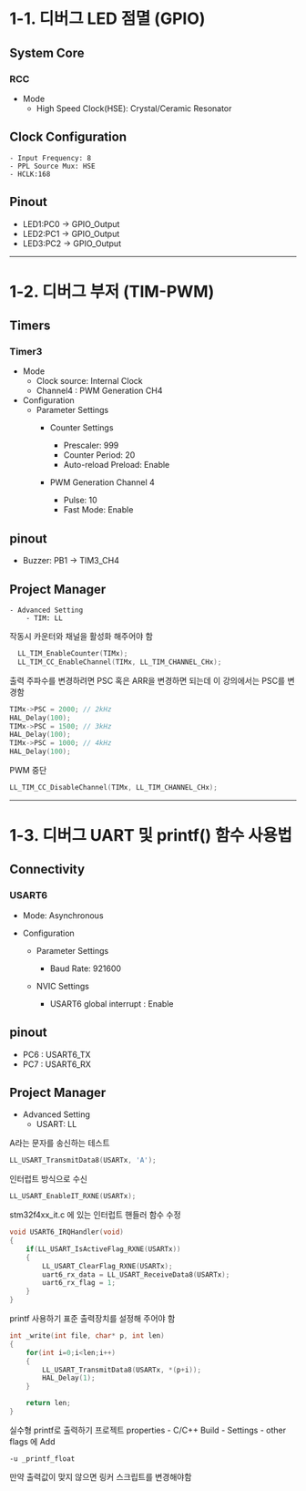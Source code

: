 # 1-1. 디버그 LED 점멸 (GPIO)

## System Core
### RCC
- Mode
    - High Speed Clock(HSE): Crystal/Ceramic Resonator

## Clock Configuration
    - Input Frequency: 8
    - PPL Source Mux: HSE
    - HCLK:168

## Pinout
- LED1:PC0 -> GPIO_Output
- LED2:PC1 -> GPIO_Output
- LED3:PC2 -> GPIO_Output

--------------------------------------

# 1-2. 디버그 부저 (TIM-PWM)

## Timers
### Timer3
- Mode
    - Clock source: Internal Clock
    - Channel4 : PWM Generation CH4
- Configuration
    - Parameter Settings
        - Counter Settings
            - Prescaler: 999
            - Counter Period: 20
            - Auto-reload Preload: Enable

        - PWM  Generation Channel 4

            - Pulse: 10
            - Fast Mode: Enable

## pinout
- Buzzer: PB1 -> TIM3_CH4

## Project Manager
    - Advanced Setting
        - TIM: LL

작동시 카운터와 채널을 활성화 해주어야 함
```C
  LL_TIM_EnableCounter(TIMx);
  LL_TIM_CC_EnableChannel(TIMx, LL_TIM_CHANNEL_CHx);
```

출력 주파수를 변경하려면 PSC 혹은 ARR을 변경하면 되는데 이 강의에서는 PSC를 변경함
```C
TIMx->PSC = 2000; // 2kHz
HAL_Delay(100);
TIMx->PSC = 1500; // 3kHz
HAL_Delay(100);
TIMx->PSC = 1000; // 4kHz
HAL_Delay(100);
```

PWM 중단
```C
LL_TIM_CC_DisableChannel(TIMx, LL_TIM_CHANNEL_CHx);
```

----------------------------------

# 1-3. 디버그 UART 및 printf() 함수 사용법

## Connectivity
### USART6
- Mode: Asynchronous

- Configuration
    - Parameter Settings
        - Baud Rate: 921600

    - NVIC Settings
        - USART6 global interrupt : Enable

## pinout
- PC6 : USART6_TX
- PC7 : USART6_RX

## Project Manager
- Advanced Setting
    - USART: LL

A라는 문자를 송신하는 테스트
```C
LL_USART_TransmitData8(USARTx, 'A');
```

인터럽트 방식으로 수신
```C
LL_USART_EnableIT_RXNE(USARTx);
```

stm32f4xx_it.c 에 있는 인터럽트 핸들러 함수 수정
```C 
void USART6_IRQHandler(void)
{
	if(LL_USART_IsActiveFlag_RXNE(USARTx))
	{
		LL_USART_ClearFlag_RXNE(USARTx);
		uart6_rx_data = LL_USART_ReceiveData8(USARTx);
		uart6_rx_flag = 1;
	}
}
```

printf 사용하기
표준 출력장치를 설정해 주어야 함
```C 
int _write(int file, char* p, int len)
{
    for(int i=0;i<len;i++)
    {
        LL_USART_TransmitData8(USARTx, *(p+i));
        HAL_Delay(1);
    }

    return len;
}
```

실수형 printf로 출력하기
프로젝트 properties - C/C++ Build - Settings - other flags 에 Add
```text
-u _printf_float
```

만약 출력값이 맞지 않으면 링커 스크립트를 변경해야함